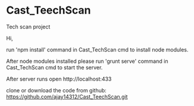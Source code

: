 # Cast_TeechScan
Tech scan project

Hi,

run 'npm install' command in Cast_TechScan cmd to install node modules.

After node modules installed please run 'grunt serve' command in Cast_TechScan cmd to start the server.

After server runs open http://localhost:433

clone or download the code from github: https://github.com/ajay14312/Cast_TeechScan.git
